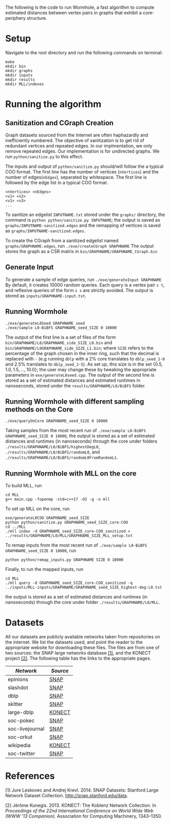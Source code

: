 The following is the code to run Wormhole, a fast algorithm to compute estimated distances between vertex pairs in graphs that exhibit a core-periphery structure.

# Setup

Navigate to the root directory and run the following commands on terminal:

```
make
mkdir bin
mkdir graphs
mkdir inputs
mkdir results
mkdir MLL/indexes
```

# Running the algorithm

## Sanitization and CGraph Creation

Graph datasets sourced from the Internet are often haphazardly and inefficiently numbered. The objective of sanitization is to get rid of redundant vertices and repeated edges. In our implmentation, we only remove repeated edges. Our implementation is for undirected graphs. We run `python/sanitize.py` to this effect.

The inputs and output of `python/sanitize.py` should/will follow the a typical COO format. The first line has the number of vertices (`nVertices`) and the number of edges(`nEdges`), separated by whitespace. The first line is followed by the edge list in a typical COO format.

```
<nVertices> <nEdges>
<v1> <v2>
<v1> <v3>
...
```

To sanitize an edgelist `INPUTNAME.txt` stored under the `graphs/` directory, the command is
`python python/sanitize.py INPUTNAME`;
the output is saved as `graphs/INPUTNAME-sanitized.edges` and the remapping of vertices is saved as
`graphs/INPUTNAME-sanitized.edges`.

To create the CGraph from a sanitized edgelist named `graphs/GRAPHNAME.edges`, run
`./exe/createCGraph GRAPHNAME`
The output stores the graph as a CSR matrix in `bin/GRAPHNAME/GRAPHNAME_CGraph.bin`

## Generate Input

To generate a sample of edge queries, run
`./exe/generateInput GRAPHNAME`
By default, it creates 10000 random queries. Each query is a vertex pair `s t`, and reflexive queries of the form `s s` are strictly avoided. The output is stored as `inputs/GRAPHNAME-input.txt`.

## Running Wormhole

```
./exe/generateL0Seed GRAPHNAME seed
./exe/sample L0-BiBFS GRAPHNAME_seed_SIZE 0 10000
```

The output of the first line is a set of files of the form `bin/GRAPHNAME/L0/GRAPHNAME_side_SIZE_L0.bin` and `bin/GRAPHNAME/L0GRAPHNAME_side_SIZE_L1.bin`; where `SIZE` refers to the percentage of the graph chosen in the inner ring, such that the decimal is replaced with `-` (e.g running `dblp` with a 2% core translates to `dblp_seed_2-0` and 2.5% translates to `dblp_seed_2-5`). As set up, this size is in the set $\{0.5, 1.0, 1.5, \ldots, 10.0\}$; the user may change these by tweaking the appropriate parameters in `exe/generateL0seed.cpp`. The output of the second line is stored as a set of estimated distances and estimated runtimes in nanoseconds, stored under the `results/GRAPHNAME/L0/BiBFS` folder.

## Running Wormhole with different sampling methods on the Core

```
./exe/queryOnCore GRAPHNAME_seed_SIZE 0 10000
```

Taking samples from the most recent run of `./exe/sample L0-BiBFS GRAPHNAME_seed_SIZE 0 10000`, the output is stored as a set of estimated distances and runtimes (in nanoseconds) through the core under folders `./results/GRAPHNAME/L0/BiBFS/highestDegL0`, `./results/GRAPHNAME/L0/BiBFS/randomL0`, and `./results/GRAPHNAME/L0/BiBFS/randomL0FromRandomL1`.

## Running Wormhole with MLL on the core

To build MLL, run

```
cd MLL
g++ main.cpp -fopenmp -std=c++17 -O2 -g -o mll
```

To set up MLL on the core, run

```
exe/generateL0COO GRAPHNAME_seed_SIZE
python python/sanitize.py GRAPHNAME_seed_SIZE_core-COO
cd ../MLL
./mll index -d GRAPHNAME_seed_SIZE_core-COO_sanitized > ../results/GRAPHNAME/L0/MLL/GRAPHNAME_SIZE_MLL_setup.txt
```

To remap inputs from the most recent run of `./exe/sample L0-BiBFS GRAPHNAME_seed_SIZE 0 10000`, run

```
python python/remap_inputs.py GRAPHNAME SIZE 0 10000
```

Finally, to run the mapped inputs, run

```
cd MLL
./mll query -d GRAPHNAME_seed_SIZE_core-COO_sanitized -q ../inputs/MLL-inputs/GRAPHNAME/GRAPHNAME_seed_SIZE_highest-deg-L0.txt
```

the output is stored as a set of estimated distances and runtimes (in nanoseconds) through the core under folder `./results/GRAPHNAME/L0/MLL`.

# Datasets

All our datasets are publicly available networks taken from repositories on the internet. We list the datasets used, and point the reader to the appropriate website for downloading these files. The files are from one of two sources: the SNAP large networks database [[1]](#1), and the KONECT project [[2]](#2). The following table has the links to the appropriate pages.

<div align="center">

| _Network_       | _Source_                                                     |
| --------------- | ------------------------------------------------------------ |
| epinions        | [SNAP](https://snap.stanford.edu/data/soc-Epinions1.html)    |
| slashdot        | [SNAP](https://snap.stanford.edu/data/soc-Slashdot0811.html) |
| dblp            | [SNAP](https://snap.stanford.edu/data/com-DBLP.html)         |
| skitter         | [SNAP](https://snap.stanford.edu/data/as-Skitter.html)       |
| large-dblp      | [KONECT](http://konect.cc/networks/dblp_coauthor/)           |
| soc-pokec       | [SNAP](https://snap.stanford.edu/data/soc-Pokec.html)        |
| soc-livejournal | [SNAP](https://snap.stanford.edu/data/soc-LiveJournal1.html) |
| soc-orkut       | [SNAP](https://snap.stanford.edu/data/com-Orkut.html)        |
| wikipedia       | [KONECT](http://konect.cc/networks/wikipedia_link_en/)       |
| soc-twitter     | [SNAP](https://snap.stanford.edu/data/twitter-2010.html)     |

</div>

# References

<a id="1">[1]</a>
Jure Leskovec and Andrej Krevl. 2014. SNAP Datasets: Stanford Large
Network Dataset Collection. http://snap.stanford.edu/data.

<a id="2">[2]</a>
Jérôme Kunegis. 2013. KONECT: The Koblenz Network Collection. In
_Proceedings of the 22nd International Conference on World Wide Web (WWW ’13 Companion)_. Association for Computing
Machinery, 1343–1350.
